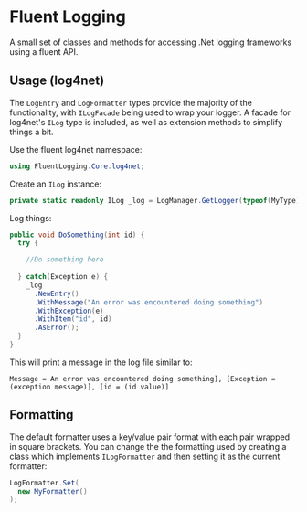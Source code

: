 Fluent Logging
==============

A small set of classes and methods for accessing .Net logging frameworks using a fluent API.

Usage (log4net)
-------------

The `LogEntry` and `LogFormatter` types provide the majority of the functionality, with `ILogFacade` being used to wrap your logger. 
A facade for log4net's `ILog` type is included, as well as extension methods to simplify things a bit.

Use the fluent log4net namespace:

```csharp
using FluentLogging.Core.log4net;
```
  
Create an `ILog` instance:
  
```csharp
private static readonly ILog _log = LogManager.GetLogger(typeof(MyType));
```
  
Log things:
  
```csharp
public void DoSomething(int id) {
  try {  

    //Do something here
    
  } catch(Exception e) {
    _log
      .NewEntry()
      .WithMessage("An error was encountered doing something")
      .WithException(e)
      .WithItem("id", id)
      .AsError();
  }
}
```

This will print a message in the log file similar to:

`Message = An error was encountered doing something], [Exception = (exception message)], [id = (id value)]`

Formatting
-------------
The default formatter uses a key/value pair format with each pair wrapped in square brackets. You can change the
the formatting used by creating a class which implements `ILogFormatter` and then setting it as the current formatter:

```csharp
LogFormatter.Set(
  new MyFormatter()
);
```
